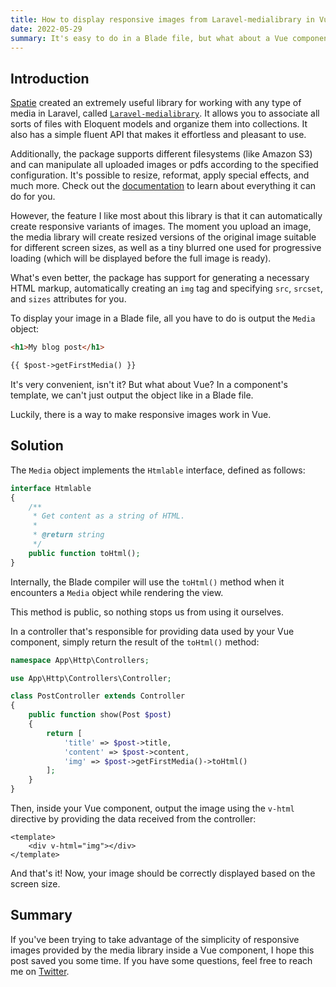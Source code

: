 ```yaml
---
title: How to display responsive images from Laravel-medialibrary in Vue.js
date: 2022-05-29
summary: It's easy to do in a Blade file, but what about a Vue component?
---
```


## Introduction

[Spatie](https://spatie.be/) created an extremely useful library for working with any type of media in Laravel, called [`Laravel-medialibrary`](https://github.com/spatie/laravel-medialibrary). It allows you to associate all sorts of files with Eloquent models and organize them into collections. It also has a simple fluent API that makes it effortless and pleasant to use.

Additionally, the package supports different filesystems (like Amazon S3) and can manipulate all uploaded images or pdfs according to the specified configuration. It's possible to resize, reformat, apply special effects, and much more. Check out the [documentation](https://spatie.be/docs/laravel-medialibrary) to learn about everything it can do for you.

However, the feature I like most about this library is that it can automatically create responsive variants of images. The moment you upload an image, the media library will create resized versions of the original image suitable for different screen sizes, as well as a tiny blurred one used for progressive loading (which will be displayed before the full image is ready).

What's even better, the package has support for generating a necessary HTML markup, automatically creating an `img` tag and specifying `src`, `srcset`, and `sizes` attributes for you.

To display your image in a Blade file, all you have to do is output the `Media` object:

```html
<h1>My blog post</h1>

{{ $post->getFirstMedia() }}
```

It's very convenient, isn't it? But what about Vue? In a component's template, we can't just output the object like in a Blade file.

Luckily, there is a way to make responsive images work in Vue.

## Solution

The `Media` object implements the `Htmlable` interface, defined as follows:

```php
interface Htmlable
{
    /**
     * Get content as a string of HTML.
     *
     * @return string
     */
    public function toHtml();
}
```

Internally, the Blade compiler will use the `toHtml()` method when it encounters a `Media` object while rendering the view.

This method is public, so nothing stops us from using it ourselves.

In a controller that's responsible for providing data used by your Vue component, simply return the result of the `toHtml()` method:

```php
namespace App\Http\Controllers;

use App\Http\Controllers\Controller;

class PostController extends Controller
{
    public function show(Post $post)
    {
        return [
            'title' => $post->title,
            'content' => $post->content,
            'img' => $post->getFirstMedia()->toHtml()
        ];
    }
}
```

Then, inside your Vue component, output the image using the `v-html` directive by providing the data received from the controller:

```vue
<template>
    <div v-html="img"></div>
</template>
```

And that's it! Now, your image should be correctly displayed based on the screen size.

## Summary

If you've been trying to take advantage of the simplicity of responsive images provided by the media library inside a Vue component, I hope this post saved you some time. If you have some questions, feel free to reach me on [Twitter](https://twitter.com/ClouddJR/).